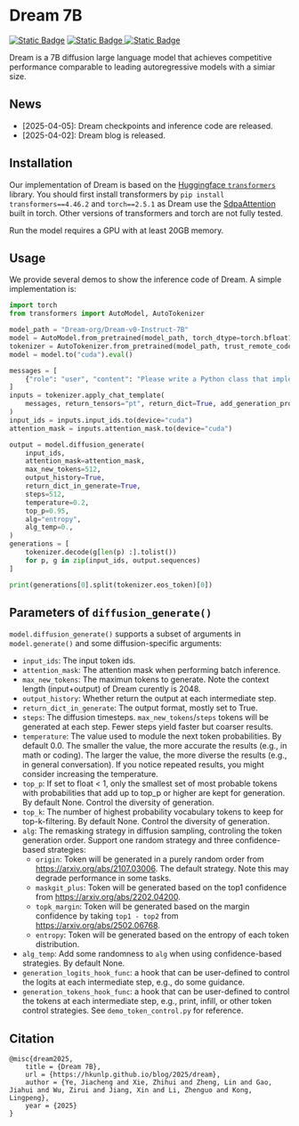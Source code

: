 # Dream 7B
[![Static Badge](https://img.shields.io/badge/📰-Blog-red)](https://hkunlp.github.io/blog/2025/dream/)
[![Static Badge](https://img.shields.io/badge/Hugging%20Face%20🤗-Dream%207B_Base-blue)
](https://huggingface.co/Dream-org/Dream-v0-Base-7B)
[![Static Badge](https://img.shields.io/badge/Hugging%20Face%20🤗-Dream%207B_Instruct-blue)](https://huggingface.co/Dream-org/Dream-v0-Instruct-7B)

Dream is a 7B diffusion large language model that achieves competitive performance comparable to leading autoregressive models with a simiar size.


## News

- [2025-04-05]: Dream checkpoints and inference code are released.
- [2025-04-02]: Dream blog is released.


## Installation
Our implementation of Dream is based on the [Huggingface `transformers`](https://github.com/huggingface/transformers) library. You should first install transformers by `pip install transformers==4.46.2` and `torch==2.5.1` as Dream use the [SdpaAttention](https://pytorch.org/docs/stable/generated/torch.nn.functional.scaled_dot_product_attention.html) built in torch. Other versions of transformers and torch are not fully tested.

Run the model requires a GPU with at least 20GB memory. 

## Usage
We provide several demos to show the inference code of Dream. A simple implementation is:
```python
import torch
from transformers import AutoModel, AutoTokenizer

model_path = "Dream-org/Dream-v0-Instruct-7B"
model = AutoModel.from_pretrained(model_path, torch_dtype=torch.bfloat16, trust_remote_code=True)
tokenizer = AutoTokenizer.from_pretrained(model_path, trust_remote_code=True)
model = model.to("cuda").eval()

messages = [
    {"role": "user", "content": "Please write a Python class that implements a PyTorch trainer capable of training a model on a toy dataset."}
]
inputs = tokenizer.apply_chat_template(
    messages, return_tensors="pt", return_dict=True, add_generation_prompt=True
)
input_ids = inputs.input_ids.to(device="cuda")
attention_mask = inputs.attention_mask.to(device="cuda")

output = model.diffusion_generate(
    input_ids,
    attention_mask=attention_mask,
    max_new_tokens=512,
    output_history=True,
    return_dict_in_generate=True,
    steps=512,
    temperature=0.2,
    top_p=0.95,
    alg="entropy",
    alg_temp=0.,
)
generations = [
    tokenizer.decode(g[len(p) :].tolist())
    for p, g in zip(input_ids, output.sequences)
]

print(generations[0].split(tokenizer.eos_token)[0])
```

## Parameters of `diffusion_generate()` 

 `model.diffusion_generate()` supports a subset of arguments in `model.generate()` and some diffusion-specific arguments:
- `input_ids`: The input token ids.
- `attention_mask`: The attention mask when performing batch inference.
- `max_new_tokens`: The maximun tokens to generate. Note the context length (input+output) of Dream curently is 2048.
- `output_history`: Whether return the output at each intermediate step.
- `return_dict_in_generate`: The output format, mostly set to True.
- `steps`: The diffusion timesteps. `max_new_tokens`/`steps` tokens will be generated at each step. Fewer steps yield faster but coarser results.
- `temperature`: The value used to module the next token probabilities. By default 0.0. The smaller the value, the more accurate the results (e.g., in math or coding). The larger the value, the more diverse the results (e.g., in general conversation). If you notice repeated results, you might consider increasing the temperature.
- `top_p`: If set to float < 1, only the smallest set of most probable tokens with probabilities that add up to top_p or higher are kept for generation. By default None. Control the diversity of generation. 
- `top_k`: The number of highest probability vocabulary tokens to keep for top-k-filtering. By default None. Control the diversity of generation.
- `alg`: The remasking strategy in diffusion sampling, controling the token generation order. Support one random strategy and three confidence-based strategies:
    - `origin`: Token will be generated in a purely random order from https://arxiv.org/abs/2107.03006. The default strategy. Note this may degrade performance in some tasks.
    - `maskgit_plus`: Token will be generated based on the top1 confidence from https://arxiv.org/abs/2202.04200. 
    - `topk_margin`: Token will be generated based on the margin confidence by taking `top1 - top2` from https://arxiv.org/abs/2502.06768. 
    - `entropy`: Token will be generated based on the entropy of each token distribution. 
- `alg_temp`: Add some randomness to `alg` when using confidence-based strategies. By default None. 
- `generation_logits_hook_func`: a hook that can be user-defined to control the logits at each intermediate step, e.g., do some guidance.
- `generation_tokens_hook_func`: a hook that can be user-defined to control the tokens at each intermediate step, e.g., print, infill, or other token control strategies. See `demo_token_control.py` for reference.

## Citation
```
@misc{dream2025,
    title = {Dream 7B},
    url = {https://hkunlp.github.io/blog/2025/dream},
    author = {Ye, Jiacheng and Xie, Zhihui and Zheng, Lin and Gao, Jiahui and Wu, Zirui and Jiang, Xin and Li, Zhenguo and Kong, Lingpeng},
    year = {2025}
}
```